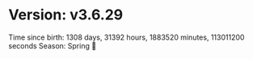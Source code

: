 # Version: v3.6.29
Time since birth: 1308 days, 31392 hours, 1883520 minutes, 113011200 seconds
Season: Spring 🌸

